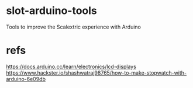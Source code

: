 # slot-arduino-tools
Tools to improve the Scalextric experience with Arduino

# refs
https://docs.arduino.cc/learn/electronics/lcd-displays
https://www.hackster.io/shashwatraj98765/how-to-make-stopwatch-with-arduino-6e09db
